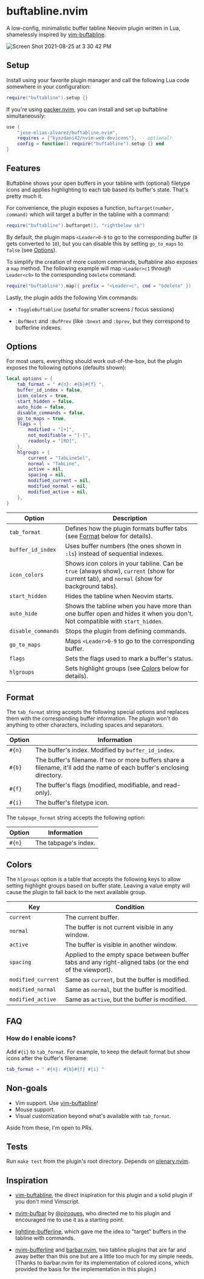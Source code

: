 <!-- markdownlint-configure-file
{
  "line-length": false
}
-->

# buftabline.nvim

A low-config, minimalistic buffer tabline Neovim plugin written in Lua,
shamelessly inspired by [vim-buftabline](https://github.com/ap/vim-buftabline).

![Screen Shot 2021-08-25 at 3 30 42 PM](https://user-images.githubusercontent.com/54108223/130738428-4823dc74-5310-4688-9302-c747978aeae2.png)

## Setup

Install using your favorite plugin manager and call the following Lua code
somewhere in your configuration:

```lua
require("buftabline").setup {}
```

If you're using [packer.nvim](https://github.com/wbthomason/packer.nvim), you
can install and set up buftabline simultaneously:

```lua
use {
    "jose-elias-alvarez/buftabline.nvim",
    requires = {"kyazdani42/nvim-web-devicons"}, -- optional!
    config = function() require("buftabline").setup {} end
}
```

## Features

Buftabline shows your open buffers in your tabline with (optional) filetype
icons and applies highlighting to each tab based its buffer's state. That's
pretty much it.

For convenience, the plugin exposes a function, `buftarget(number, command)`
which will target a buffer in the tabline with a command:

```lua
require("buftabline").buftarget(1, "rightbelow sb")
```

By default, the plugin maps `<Leader>0-9` to go to the corresponding buffer (`0`
gets converted to `10`), but you can disable this by setting `go_to_maps` to
`false` (see [Options](#options)).

To simplify the creation of more custom commands, buftabline also exposes a
`map` method. The following example will map `<Leader>c1` through `Leader<c9>`
to the corresponding `bdelete` command:

```lua
require("buftabline").map({ prefix = "<Leader>c", cmd = "bdelete" })
```

Lastly, the plugin adds the following Vim commands:

- `:ToggleBuftabline` (useful for smaller screens / focus sessions)

- `:BufNext` and `:BufPrev` (like `:bnext` and `:bprev`, but they correspond to
  bufferline indexes.

## Options

For most users, everything should work out-of-the-box, but the plugin exposes
the following options (defaults shown):

```lua
local options = {
    tab_format = " #{n}: #{b}#{f} ",
    buffer_id_index = false,
    icon_colors = true,
    start_hidden = false,
    auto_hide = false,
    disable_commands = false,
    go_to_maps = true,
    flags = {
        modified = "[+]",
        not_modifiable = "[-]",
        readonly = "[RO]",
    },
    hlgroups = {
        current = "TabLineSel",
        normal = "TabLine",
        active = nil,
        spacing = nil,
        modified_current = nil,
        modified_normal = nil,
        modified_active = nil,
    },
}
```

| Option             | Description                                                                                                                                |
| ------------------ | ------------------------------------------------------------------------------------------------------------------------------------------ |
| `tab_format`       | Defines how the plugin formats buffer tabs (see [Format](#format) below for details).                                                      |
| `buffer_id_index`  | Uses buffer numbers (the ones shown in `:ls`) instead of sequential indexes.                                                               |
| `icon_colors`      | Shows icon colors in your tabline. Can be `true` (always show), `current` (show for current tab), and `normal` (show for background tabs). |
| `start_hidden`     | Hides the tabline when Neovim starts.                                                                                                      |
| `auto_hide`        | Shows the tabline when you have more than one buffer open and hides it when you don't. Not compatible with `start_hidden`.                 |
| `disable_commands` | Stops the plugin from defining commands.                                                                                                   |
| `go_to_maps`       | Maps `<Leader>0-9` to go to the corresponding buffer.                                                                                      |
| `flags`            | Sets the flags used to mark a buffer's status.                                                                                             |
| `hlgroups`         | Sets highlight groups (see [Colors](#colors) below for details).                                                                           |

## Format

The `tab_format` string accepts the following special options and replaces them
with the corresponding buffer information. The plugin won't do anything to other
characters, including spaces and separators.

| Option | Information                                                                                                              |
| ------ | ------------------------------------------------------------------------------------------------------------------------ |
| `#{n}` | The buffer's index. Modified by `buffer_id_index`.                                                                       |
| `#{b}` | The buffer's filename. If two or more buffers share a filename, it'll add the name of each buffer's enclosing directory. |
| `#{f}` | The buffer's flags (modified, modifiable, and read-only).                                                                |
| `#{i}` | The buffer's filetype icon.                                                                                              |

The `tabpage_format` string accepts the following option:

| Option | Information          |
| ------ | -------------------- |
| `#{n}` | The tabpage's index. |

## Colors

The `hlgroups` option is a table that accepts the following keys to allow
setting highlight groups based on buffer state. Leaving a value empty will
cause the plugin to fall back to the next available group.

| Key                | Condition                                                                                               |
| ------------------ | ------------------------------------------------------------------------------------------------------- |
| `current`          | The current buffer.                                                                                     |
| `normal`           | The buffer is not current visible in any window.                                                        |
| `active`           | The buffer is visible in another window.                                                                |
| `spacing`          | Applied to the empty space between buffer tabs and any right-aligned tabs (or the end of the viewport). |
| `modified_current` | Same as `current`, but the buffer is modified.                                                          |
| `modified_normal`  | Same as `normal`, but the buffer is modified.                                                           |
| `modified_active`  | Same as `active`, but the buffer is modified.                                                           |

## FAQ

### How do I enable icons?

Add `#{i}` to `tab_format`. For example, to keep the default format but show
icons after the buffer's filename:

```lua
tab_format = " #{n}: #{b}#{f} #{i} "
```

## Non-goals

- Vim support. Use [vim-buftabline](https://github.com/ap/vim-buftabline)!
- Mouse support.
- Visual customization beyond what's available with `tab_format`.

Aside from these, I'm open to PRs.

## Tests

Run `make test` from the plugin's root directory. Depends on
[plenary.nvim](https://github.com/nvim-lua/plenary.nvim).

## Inspiration

- [vim-buftabline](https://github.com/ap/vim-buftabline), the direct inspiration
  for this plugin and a solid plugin if you don't mind Vimscript.

- [nvim-bufbar](https://github.com/ojroques/nvim-bufbar) by
  [@ojroques](https://github.com/ojroques), who directed me to his plugin and
  encouraged me to use it as a starting point.

- [lightline-bufferline](https://github.com/mengelbrecht/lightline-bufferline),
  which gave me the idea to "target" buffers in the tabline with commands.

- [nvim-bufferline](https://github.com/akinsho/nvim-bufferline.lua) and
  [barbar.nvim](https://github.com/romgrk/barbar.nvim), two tabline plugins that
  are far and away better than this one but are a little too much for my simple
  needs. (Thanks to barbar.nvim for its implementation of colored icons, which
  provided the basis for the implementation in this plugin.)
